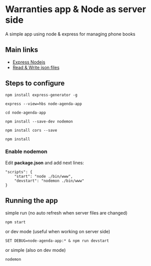 # Warranties app & Node as server side

A simple app using node & express for managing phone books

## Main links

 - [Express Nodejs](https://developer.mozilla.org/en-US/docs/Learn/Server-side/Express_Nodejs/skeleton_website)
 - [Read & Write json files](http://stackabuse.com/reading-and-writing-json-files-with-node-js/)

## Steps to configure

```
npm install express-generator -g
```

```
express --view=hbs node-agenda-app
```

```
cd node-agenda-app
```

```
npm install --save-dev nodemon
```

```
npm install cors --save
```

```
npm install
```

### Enable nodemon
Edit **package.json** and add next lines:
```
"scripts": {
    "start": "node ./bin/www",
    "devstart": "nodemon ./bin/www"
}
```

## Running the app

simple run (no auto refresh when server files are changed)
```
npm start
```
or dev mode (useful when working on server side)
```
SET DEBUG=node-agenda-app:* & npm run devstart
```
or simple (also on dev mode)
```
nodemon
```
